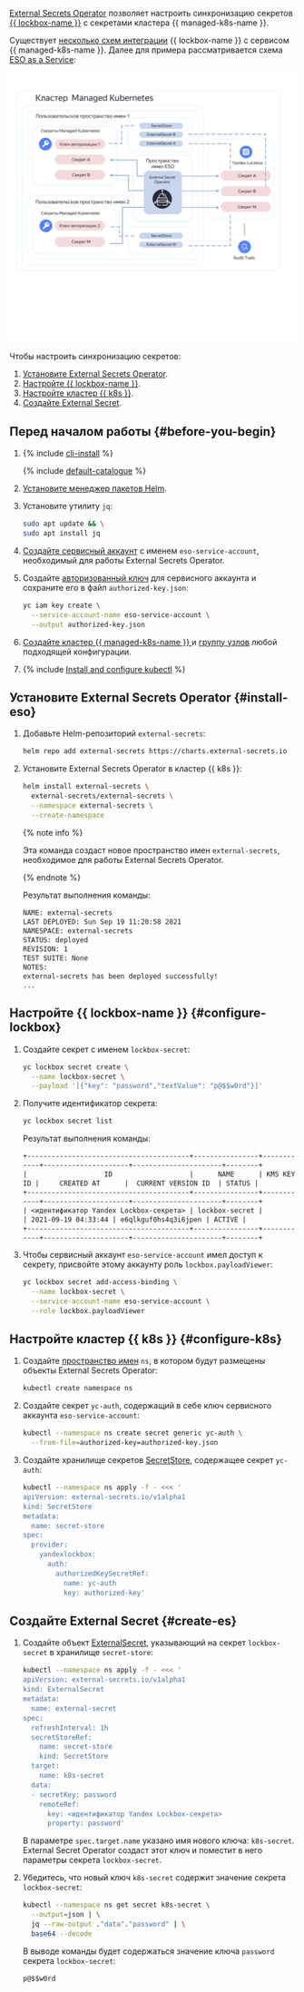 [External Secrets Operator](https://external-secrets.io/latest/provider-yandex-lockbox/) позволяет настроить синхронизацию секретов [{{ lockbox-name }}](../lockbox/) с секретами кластера {{ managed-k8s-name }}.

Существует [несколько схем интеграции](https://external-secrets.io/latest/guides-multi-tenancy/) {{ lockbox-name }} с сервисом {{ managed-k8s-name }}. Далее для примера рассматривается схема [ESO as a Service](https://external-secrets.io/latest/guides-multi-tenancy/#eso-as-a-service):

![image](../_assets/managed-kubernetes/mks-lockbox-eso.svg)

Чтобы настроить синхронизацию секретов:
1. [Установите External Secrets Operator](#install-eso).
1. [Настройте {{ lockbox-name }}](#configure-lockbox).
1. [Настройте кластер {{ k8s }}](#configure-k8s).
1. [Создайте External Secret](#create-es).

## Перед началом работы {#before-you-begin}

1. {% include [cli-install](../_includes/cli-install.md) %}

   {% include [default-catalogue](../_includes/default-catalogue.md) %}

1. [Установите менеджер пакетов Helm](https://helm.sh/ru/docs/intro/install/).
1. Установите утилиту `jq`:

   ```bash
   sudo apt update && \
   sudo apt install jq
   ```

1. [Создайте сервисный аккаунт](../iam/operations/sa/create.md) с именем `eso-service-account`, необходимый для работы External Secrets Operator.
1. Создайте [авторизованный ключ](../iam/concepts/authorization/access-key.md) для сервисного аккаунта и сохраните его в файл `authorized-key.json`:

   ```bash
   yc iam key create \
     --service-account-name eso-service-account \
     --output authorized-key.json
   ```

1. [Создайте кластер {{ managed-k8s-name }} ](../managed-kubernetes/operations/kubernetes-cluster/kubernetes-cluster-create.md) и [группу узлов](../managed-kubernetes/operations/node-group/node-group-create.md) любой подходящей конфигурации.

1. {% include [Install and configure kubectl](../_includes/managed-kubernetes/kubectl-install.md) %}

## Установите External Secrets Operator {#install-eso}

1. Добавьте Helm-репозиторий `external-secrets`:

   ```bash
   helm repo add external-secrets https://charts.external-secrets.io
   ```

1. Установите External Secrets Operator в кластер {{ k8s }}:

   ```bash
   helm install external-secrets \
     external-secrets/external-secrets \
     --namespace external-secrets \
     --create-namespace
   ```

   {% note info %}

   Эта команда создаст новое пространство имен `external-secrets`, необходимое для работы External Secrets Operator.

   {% endnote %}

   Результат выполнения команды:

   ```text
   NAME: external-secrets
   LAST DEPLOYED: Sun Sep 19 11:20:58 2021
   NAMESPACE: external-secrets
   STATUS: deployed
   REVISION: 1
   TEST SUITE: None
   NOTES:
   external-secrets has been deployed successfully!
   ...
   ```

## Настройте {{ lockbox-name }} {#configure-lockbox}

1. Создайте секрет с именем `lockbox-secret`:

   ```bash
   yc lockbox secret create \
     --name lockbox-secret \
     --payload '[{"key": "password","textValue": "p@$$w0rd"}]'
   ```

1. Получите идентификатор секрета:

   ```bash
   yc lockbox secret list
   ```

   Результат выполнения команды:

   ```text
   +----------------------------------------+----------------+------------+---------------------+----------------------+--------+
   |                   ID                   |      NAME      | KMS KEY ID |     CREATED AT      |  CURRENT VERSION ID  | STATUS |
   +----------------------------------------+----------------+------------+---------------------+----------------------+--------+
   | <идентификатор Yandex Lockbox-секрета> | lockbox-secret |            | 2021-09-19 04:33:44 | e6qlkguf0hs4q3i6jpen | ACTIVE |
   +----------------------------------------+----------------+------------+---------------------+----------------------+--------+
   ```

1. Чтобы сервисный аккаунт `eso-service-account` имел доступ к секрету, присвойте этому аккаунту роль `lockbox.payloadViewer`:

   ```bash
   yc lockbox secret add-access-binding \
     --name lockbox-secret \
     --service-account-name eso-service-account \
     --role lockbox.payloadViewer
   ```

## Настройте кластер {{ k8s }} {#configure-k8s}

1. Создайте [пространство имен](../managed-kubernetes/concepts/index.md#namespace) `ns`, в котором будут размещены объекты External Secrets Operator:

   ```bash
   kubectl create namespace ns
   ```

1. Создайте секрет `yc-auth`, содержащий в себе ключ сервисного аккаунта `eso-service-account`:

   ```bash
   kubectl --namespace ns create secret generic yc-auth \
     --from-file=authorized-key=authorized-key.json
   ```

1. Создайте хранилище секретов [SecretStore](https://external-secrets.io/latest/api-secretstore/), содержащее секрет `yc-auth`:

   ```bash
   kubectl --namespace ns apply -f - <<< '
   apiVersion: external-secrets.io/v1alpha1
   kind: SecretStore
   metadata:
     name: secret-store
   spec:
     provider:
       yandexlockbox:
         auth:
           authorizedKeySecretRef:
             name: yc-auth
             key: authorized-key'
   ```

## Создайте External Secret {#create-es}

1. Создайте объект [ExternalSecret](https://external-secrets.io/latest/api-externalsecret/), указывающий на секрет `lockbox-secret` в хранилище `secret-store`:

   ```bash
   kubectl --namespace ns apply -f - <<< '
   apiVersion: external-secrets.io/v1alpha1
   kind: ExternalSecret
   metadata:
     name: external-secret
   spec:
     refreshInterval: 1h
     secretStoreRef:
       name: secret-store
       kind: SecretStore
     target:
       name: k8s-secret
     data:
     - secretKey: password
       remoteRef:
         key: <идентификатор Yandex Lockbox-секрета>
         property: password'
   ```

   В параметре `spec.target.name` указано имя нового ключа: `k8s-secret`. External Secret Operator создаст этот ключ и поместит в него параметры секрета `lockbox-secret`.

1. Убедитесь, что новый ключ `k8s-secret` содержит значение секрета `lockbox-secret`:

   ```bash
   kubectl --namespace ns get secret k8s-secret \
     --output=json | \
     jq --raw-output ."data"."password" | \
     base64 --decode
   ```

   В выводе команды будет содержаться значение ключа `password` секрета `lockbox-secret`:

   ```text
   p@$$w0rd
   ```